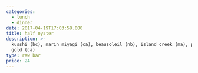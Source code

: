 ```yaml
---
categories:
  - lunch
  - dinner
date: 2017-04-19T17:03:58.000
title: half oyster
description: >-
  kusshi (bc), marin miyagi (ca), beausoleil (nb), island creek (ma), pacific
  gold (ca)
type: raw bar
price: 24
---
```

